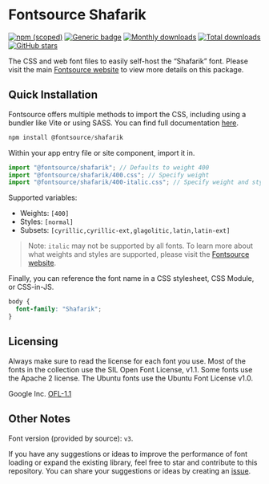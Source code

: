 # Fontsource Shafarik

[![npm (scoped)](https://img.shields.io/npm/v/@fontsource/shafarik?color=brightgreen)](https://www.npmjs.com/package/@fontsource/shafarik) [![Generic badge](https://img.shields.io/badge/fontsource-passing-brightgreen)](https://github.com/fontsource/fontsource) [![Monthly downloads](https://badgen.net/npm/dm/@fontsource/shafarik)](https://github.com/fontsource/fontsource) [![Total downloads](https://badgen.net/npm/dt/@fontsource/shafarik)](https://github.com/fontsource/fontsource) [![GitHub stars](https://img.shields.io/github/stars/fontsource/fontsource.svg?style=social&label=Star)](https://github.com/fontsource/fontsource/stargazers)

The CSS and web font files to easily self-host the “Shafarik” font. Please visit the main [Fontsource website](https://fontsource.org/fonts/shafarik) to view more details on this package.

## Quick Installation

Fontsource offers multiple methods to import the CSS, including using a bundler like Vite or using SASS. You can find full documentation [here](https://fontsource.org/docs/getting-started/introduction).

```javascript
npm install @fontsource/shafarik
```

Within your app entry file or site component, import it in.

```javascript
import "@fontsource/shafarik"; // Defaults to weight 400
import "@fontsource/shafarik/400.css"; // Specify weight
import "@fontsource/shafarik/400-italic.css"; // Specify weight and style
```

Supported variables:
- Weights: `[400]`
- Styles: `[normal]`
- Subsets: `[cyrillic,cyrillic-ext,glagolitic,latin,latin-ext]`

> Note: `italic` may not be supported by all fonts. To learn more about what weights and styles are supported, please visit the [Fontsource website](https://fontsource.org/fonts/shafarik).

Finally, you can reference the font name in a CSS stylesheet, CSS Module, or CSS-in-JS.

```css
body {
  font-family: "Shafarik";
}
```

## Licensing
Always make sure to read the license for each font you use. Most of the fonts in the collection use the SIL Open Font License, v1.1. Some fonts use the Apache 2 license. The Ubuntu fonts use the Ubuntu Font License v1.0.

Google Inc.
[OFL-1.1](http://scripts.sil.org/OFL)

## Other Notes
Font version (provided by source): `v3`.

If you have any suggestions or ideas to improve the performance of font loading or expand the existing library, feel free to star and contribute to this repository. You can share your suggestions or ideas by creating an [issue](https://github.com/fontsource/fontsource/issues).